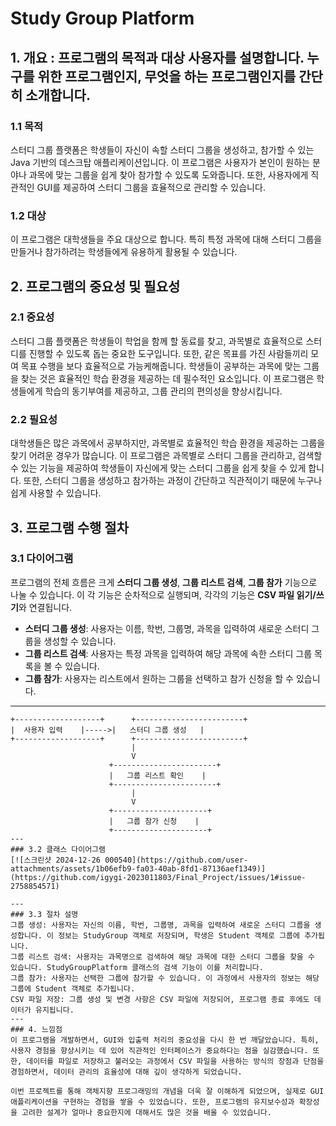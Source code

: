 # Study Group Platform

## 1. 개요 :  프로그램의 목적과 대상 사용자를 설명합니다. 누구를 위한 프로그램인지, 무엇을 하는 프로그램인지를 간단히 소개합니다.

### 1.1 목적
스터디 그룹 플랫폼은 학생들이 자신이 속할 스터디 그룹을 생성하고, 참가할 수 있는 Java 기반의 데스크탑 애플리케이션입니다. 이 프로그램은 사용자가 본인이 원하는 분야나 과목에 맞는 그룹을 쉽게 찾아 참가할 수 있도록 도와줍니다. 또한, 사용자에게 직관적인 GUI를 제공하여 스터디 그룹을 효율적으로 관리할 수 있습니다.

### 1.2 대상
이 프로그램은 대학생들을 주요 대상으로 합니다. 특히 특정 과목에 대해 스터디 그룹을 만들거나 참가하려는 학생들에게 유용하게 활용될 수 있습니다. 

## 2. 프로그램의 중요성 및 필요성

### 2.1 중요성
스터디 그룹 플랫폼은 학생들이 학업을 함께 할 동료를 찾고, 과목별로 효율적으로 스터디를 진행할 수 있도록 돕는 중요한 도구입니다. 또한, 같은 목표를 가진 사람들끼리 모여 목표 수행을 보다 효율적으로 가능케해줍니다. 학생들이 공부하는 과목에 맞는 그룹을 찾는 것은 효율적인 학습 환경을 제공하는 데 필수적인 요소입니다. 이 프로그램은 학생들에게 학습의 동기부여를 제공하고, 그룹 관리의 편의성을 향상시킵니다.

### 2.2 필요성
대학생들은 많은 과목에서 공부하지만, 과목별로 효율적인 학습 환경을 제공하는 그룹을 찾기 어려운 경우가 많습니다. 이 프로그램은 과목별로 스터디 그룹을 관리하고, 검색할 수 있는 기능을 제공하여 학생들이 자신에게 맞는 스터디 그룹을 쉽게 찾을 수 있게 합니다. 또한, 스터디 그룹을 생성하고 참가하는 과정이 간단하고 직관적이기 때문에 누구나 쉽게 사용할 수 있습니다.

## 3. 프로그램 수행 절차

### 3.1 다이어그램
프로그램의 전체 흐름은 크게 **스터디 그룹 생성**, **그룹 리스트 검색**, **그룹 참가** 기능으로 나눌 수 있습니다. 이 각 기능은 순차적으로 실행되며, 각각의 기능은 **CSV 파일 읽기/쓰기**와 연결됩니다. 

- **스터디 그룹 생성**: 사용자는 이름, 학번, 그룹명, 과목을 입력하여 새로운 스터디 그룹을 생성할 수 있습니다.
- **그룹 리스트 검색**: 사용자는 특정 과목을 입력하여 해당 과목에 속한 스터디 그룹 목록을 볼 수 있습니다.
- **그룹 참가**: 사용자는 리스트에서 원하는 그룹을 선택하고 참가 신청을 할 수 있습니다.
---
```plaintext
+-------------------+      +------------------------+
|  사용자 입력    |----->|   스터디 그룹 생성   |
+-------------------+      +------------------------+
                           |
                           V
                      +-----------------------+
                      |   그룹 리스트 확인    |
                      +-----------------------+
                           |
                           V
                      +---------------------+
                      |   그룹 참가 신청    |
                      +---------------------+
---
### 3.2 클래스 다이어그램
[![스크린샷 2024-12-26 000540](https://github.com/user-attachments/assets/1b06efb9-fa03-40ab-8fd1-87136aef1349)](https://github.com/igygi-2023011803/Final_Project/issues/1#issue-2758854571)

---
### 3.3 절차 설명  
그룹 생성: 사용자는 자신의 이름, 학번, 그룹명, 과목을 입력하여 새로운 스터디 그룹을 생성합니다. 이 정보는 StudyGroup 객체로 저장되며, 학생은 Student 객체로 그룹에 추가됩니다.
그룹 리스트 검색: 사용자는 과목명으로 검색하여 해당 과목에 대한 스터디 그룹을 찾을 수 있습니다. StudyGroupPlatform 클래스의 검색 기능이 이를 처리합니다.
그룹 참가: 사용자는 선택한 그룹에 참가할 수 있습니다. 이 과정에서 사용자의 정보는 해당 그룹에 Student 객체로 추가됩니다.
CSV 파일 저장: 그룹 생성 및 변경 사항은 CSV 파일에 저장되어, 프로그램 종료 후에도 데이터가 유지됩니다.
---
### 4. 느낌점
이 프로그램을 개발하면서, GUI와 입출력 처리의 중요성을 다시 한 번 깨달았습니다. 특히, 사용자 경험을 향상시키는 데 있어 직관적인 인터페이스가 중요하다는 점을 실감했습니다. 또한, 데이터를 파일로 저장하고 불러오는 과정에서 CSV 파일을 사용하는 방식의 장점과 단점을 경험하면서, 데이터 관리의 효율성에 대해 깊이 생각하게 되었습니다.

이번 프로젝트를 통해 객체지향 프로그래밍의 개념을 더욱 잘 이해하게 되었으며, 실제로 GUI 애플리케이션을 구현하는 경험을 쌓을 수 있었습니다. 또한, 프로그램의 유지보수성과 확장성을 고려한 설계가 얼마나 중요한지에 대해서도 많은 것을 배울 수 있었습니다.
